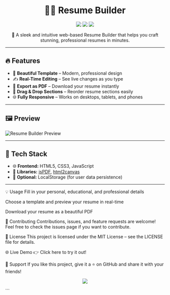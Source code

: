 <h1 align="center">
  📄✨ Resume Builder
</h1>

<p align="center">
  <img src="https://img.shields.io/badge/Status-Active-brightgreen?style=flat-square" />
  <img src="https://img.shields.io/badge/Made%20With-HTML%2C%20CSS%2C%20JS-blue?style=flat-square" />
<!--   <img src="https://img.shields.io/liscence/github.com/M-ZohaibAli/ResumeBuilder/?style=flat-square" /> -->
  <img src="https://img.shields.io/badge/Contributions-Welcome-orange?style=flat-square" />
</p>

<p align="center">
  🚀 A sleek and intuitive web-based Resume Builder that helps you craft stunning, professional resumes in minutes.
</p>

---

## 🔥 Features

- 🎨 **Beautiful Template** –  Modern, professional design
- ✍️ **Real-Time Editing** – See live changes as you type
- 💾 **Export as PDF** – Download your resume instantly
- 🧩 **Drag & Drop Sections** – Reorder resume sections easily
- 🌐 **Fully Responsive** – Works on desktops, tablets, and phones

---

## 🖼️ Preview

![Resume Builder Preview](https://yourimageurl.com/demo-preview.png)

---

## 🚧 Tech Stack

- 🌐 **Frontend:** HTML5, CSS3, JavaScript
- 🎯 **Libraries:** [jsPDF](https://github.com/parallax/jsPDF), [html2canvas](https://html2canvas.hertzen.com/)
- 🧪 **Optional:**  LocalStorage (for user data persistence)

---

💡 Usage
Fill in your personal, educational, and professional details

Choose a template and preview your resume in real-time

Download your resume as a beautiful PDF

🤝 Contributing
Contributions, issues, and feature requests are welcome!
Feel free to check the issues page if you want to contribute.

📃 License
This project is licensed under the MIT License – see the LICENSE file for details.

🌐 Live Demo
👉 Click here to try it out!

🙌 Support
If you like this project, give it a ⭐ on GitHub and share it with your friends!

<p align="center"> <img src="https://img.shields.io/github/stars/M-ZohaibAli/ResumeBuilder/?style=social" /> </p> ```
